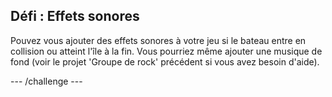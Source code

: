 ## Défi : Effets sonores
Pouvez vous ajouter des effets sonores à votre jeu si le bateau entre en collision ou atteint l'île à la fin. Vous pourriez même ajouter une musique de fond (voir le projet 'Groupe de rock' précédent si vous avez besoin d'aide).

--- /challenge ---
